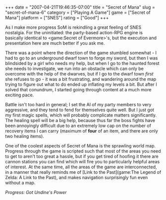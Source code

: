 +++
date = "2007-04-21T19:46:35-07:00"
title = "Secret of Mana"
slug = "secret-of-mana-6"
category = ["Playing A Game"]
game = ["Secret of Mana"]
platform = ["SNES"]
rating = ["Good"]
+++

As I make more progress SoM is rekindling a great feeling of SNES nostalgia.  For the uninitiated: the party-based action-RPG engine is basically identical to <game:Secret of Evermore>'s, but the execution and presentation here are much better if you ask me.

There was a point where the direction of the game stumbled somewhat - I had to go to an underground dwarf town to forge my sword, but then I was blindsided by a girl who needs my help, but when I go to the haunted forest she needs to investigate, we run into an obstacle which can only be overcome with the help of the dwarves, but if I go to the dwarf town <i>first</i> she refuses to go - it was a bit frustrating, and wandering around the map trying to figure out what to do ended up inflating my levels a bit.  But after I solved that conundrum, I started going through content at a much more exciting pace.

Battle isn't too hard in general; I set the AI of my party members to very aggressive, and they tend to fend for themselves quite well.  But I just got my first magic spells, which will probably complicate matters significantly.  The healing spell will be a big help, because thus far the boss fights have been annoyingly difficult due to an extremely low cap on the number of recovery items I can carry (maximum of <b>four</b> of an item, and there are only two healing items).

One of the coolest aspects of Secret of Mana is the sprawling world map.  Progress through the game is scripted such that most of the areas you need to get to aren't too great a hassle, but if you get tired of hoofing it there are cannon stations you can find which will fire you to particularly helpful areas of interest.  At the same time, all the areas of the game are interconnected, in a manner that really reminds me of [Link to the Past](game:The Legend of Zelda: A Link to the Past), and makes navigation surprisingly fun even without a map.

<i>Progress: Got Undine's Power</i>